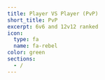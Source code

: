 ```yaml
---
title: Player VS Player (PvP)
short_title: PvP
excerpt: 6v6 and 12v12 ranked
icon:
  type: fa
  name: fa-rebel
color: green
sections:
  - /
---
```

